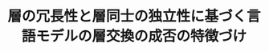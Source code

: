 ---
title: "層の冗長性と層同士の独立性に基づく言語モデルの層交換の成否の特徴づけ"
proceedings_title: "言語処理学会 第31回年次大会 発表論文集"
authors:
  - name: 小林春斗
    affiliation:
    - 東北大学
  - name: 原知正
    affiliation:
      - 東北大学
  - name: 鴨田豪
    affiliation:
      - 東北大学
  - name: 横井祥
    affiliation:
      - 国立国語研究所
      - 東北大学
      - 理化学研究所
year: 2025
month: 3
pages: 1751-1756
links:
  - name: "予稿"
    url: "https://www.anlp.jp/proceedings/annual_meeting/2025/#A5-1"
    icon: "fa-regular fa-file"
awards:
  - name: "若手奨励賞 (20/487)"
    url: "https://anlp.jp/nlp2025/award.html"
---